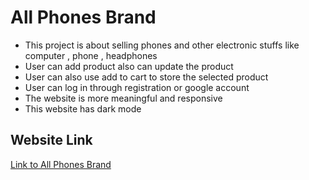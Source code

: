 # All Phones Brand

 - This project is about selling phones and other electronic stuffs like computer ,  phone , headphones
 - User can add product also can update the product
 - User can also use add to cart to store the selected product
 - User can log in through registration or google account
 - The website is more meaningful and responsive
 - This website has dark mode 

## Website Link

[Link to All Phones Brand](https://all-phones-brand-auth.web.app/)


